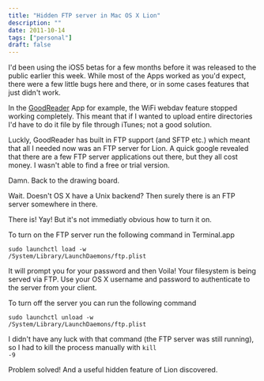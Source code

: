```yaml
---
title: "Hidden FTP server in Mac OS X Lion"
description: ""
date: 2011-10-14
tags: ["personal"]
draft: false
---
```


I'd been using the iOS5 betas for a few months before it was released to the public earlier this week.  While most of the Apps worked as you'd expect, there were a few little bugs here and there, or in some cases features that just didn't work.

In the [GoodReader][1] App for example, the WiFi webdav feature stopped working completely.  This meant that if I wanted to upload entire directories I'd have to do it file by file through iTunes; not a good solution.

Luckly, GoodReader has built in FTP support (and SFTP etc.) which meant that all I needed now was an FTP server for Lion.  A quick google revealed that there are a few FTP server applications out there, but they all cost money.  I wasn't able to find a free or trial version.

Damn.  Back to the drawing board.

Wait.  Doesn't OS X have a Unix backend?  Then surely there is an FTP server somewhere in there.

There is!  Yay!  But it's not immediatly obvious how to turn it on.

To turn on the FTP server run the following command in Terminal.app

<code>sudo launchctl load -w /System/Library/LaunchDaemons/ftp.plist</code>

It will prompt you for your password and then Voila! Your filesystem is being served via FTP.  Use your OS X username and password to authenticate to the server from your client.

To turn off the server you can run the following command

<code>sudo launchctl unload -w /System/Library/LaunchDaemons/ftp.plist</code>

I didn't have any luck with that command (the FTP server was still running), so I had to kill the process manually with <code>kill -9</code>

Problem solved!  And a useful hidden feature of Lion discovered.

[1]://www.goodiware.com/goodreader.html
